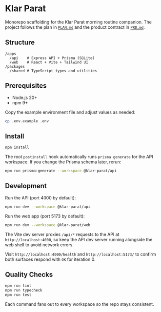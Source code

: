 # Klar Parat

Monorepo scaffolding for the Klar Parat morning routine companion. The project follows the plan in [`PLAN.md`](./PLAN.md) and the product contract in [`PRD.md`](./PRD.md).

## Structure

```
/apps
  /api    # Express API + Prisma (SQLite)
  /web    # React + Vite + Tailwind UI
/packages
  /shared # TypeScript types and utilities
```

## Prerequisites

- Node.js 20+
- npm 9+

Copy the example environment file and adjust values as needed:

```bash
cp .env.example .env
```

## Install

```bash
npm install
```

The root `postinstall` hook automatically runs `prisma generate` for the API workspace. If you change the Prisma schema later, rerun:

```bash
npm run prisma:generate --workspace @klar-parat/api
```

## Development

Run the API (port 4000 by default):

```bash
npm run dev --workspace @klar-parat/api
```

Run the web app (port 5173 by default):

```bash
npm run dev --workspace @klar-parat/web
```

The Vite dev server proxies `/api/*` requests to the API at `http://localhost:4000`, so keep the API dev server running alongside the web shell to avoid network errors.

Visit `http://localhost:4000/health` and `http://localhost:5173/` to confirm both surfaces respond with `OK` for iteration 0.

## Quality Checks

```bash
npm run lint
npm run typecheck
npm run test
```

Each command fans out to every workspace so the repo stays consistent.

